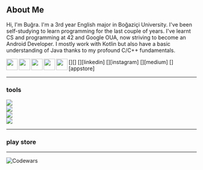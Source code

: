 ## About Me

Hi, I'm Buğra. I'm a 3rd year English major in Boğaziçi University. I've been self-studying to learn programming for the last couple of years. I've learnt CS and programming at 42 and Google OUA, now striving to become an Android Developer. I mostly work with Kotlin but also have a basic understanding of Java thanks to my profound C/C++ fundamentals.


[<img width="30" src="https://cdn0.iconfinder.com/data/icons/apple-apps/100/Apple_Mail-512.png" align="left" />][]
[<img width="30" src="https://upload.wikimedia.org/wikipedia/commons/thumb/e/e9/Linkedin_icon.svg/2048px-Linkedin_icon.svg.png" align="left" />][linkedin]
[<img width="30" src="https://upload.wikimedia.org/wikipedia/commons/thumb/e/e7/Instagram_logo_2016.svg/2048px-Instagram_logo_2016.svg.png" align="left" />][instagram]
[<img width="30" src="https://cdn.icon-icons.com/icons2/3041/PNG/512/medium_logo_icon_189223.png" align="left" />][medium]
[<img width="30" src="https://www.apple.com/v/app-store/b/images/overview/icon_appstore__ev0z770zyxoy_large_2x.png" align="left" />][appstore]

---

### tools

<img src="https://skillicons.dev/icons?i=c,cpp,python,dart,java,kotlin" /> <br>
<img src="https://skillicons.dev/icons?i=linux,vscode,androidstudio" /> <br>
<img src="https://skillicons.dev/icons?i=flutter" /> <br>
<img src="https://skillicons.dev/icons?i=git,github,firebase" /> <br>

---

### play store

---

![Codewars](https://github.r2v.ch/codewars?user=bugrahankaramollaoglu)
